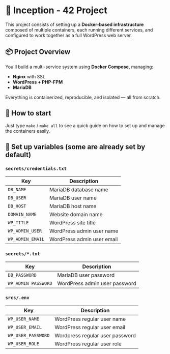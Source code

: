 # 🐳 Inception - 42 Project

This project consists of setting up a **Docker-based infrastructure** composed of multiple containers, each running different services, and configured to work together as a full WordPress web server.

## 📦 Project Overview

You'll build a multi-service system using **Docker Compose**, managing:

- **Nginx** with SSL
- **WordPress + PHP-FPM**  
- **MariaDB**  

Everything is containerized, reproducible, and isolated — all from scratch.

## 🏁 How to start

Just type `make` / `make all` to see a quick guide on how to set up and manage the containers easily.

## 🔑 Set up variables (some are already set by default)

### `secrets/credentials.txt`
| Key                 | Description                            |
|---------------------|----------------------------------------|
| `DB_NAME`           | MariaDB database name                  |
| `DB_USER`           | MariaDB user name                      |
| `DB_HOST`           | MariaDB host name                      |
| `DOMAIN_NAME`       | Website domain name                    |
| `WP_TITLE`          | WordPress site title                   |
| `WP_ADMIN_USER`     | WordPress admin user name              |
| `WP_ADMIN_EMAIL`    | WordPress admin user email             |

### `secrets/*.txt`
| Key                 | Description                            |
|---------------------|----------------------------------------|
| `DB_PASSWORD`       | MariaDB user password                  |
| `WP_ADMIN_PASSWORD` | WordPress admin user password          |

### `srcs/.env`
| Key                 | Description                            |
|---------------------|----------------------------------------|
| `WP_USER_NAME`      | WordPress regular user name            |
| `WP_USER_EMAIL`     | WordPress regular user email           |
| `WP_USER_PASSWORD`  | Wordpress regular user password        |
| `WP_USER_ROLE`      | WordPress regular user role            |